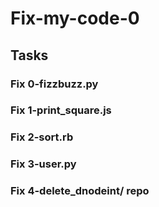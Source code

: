 # Fix-my-code-0
## Tasks
### Fix 0-fizzbuzz.py
### Fix 1-print_square.js
### Fix 2-sort.rb
### Fix 3-user.py
### Fix 4-delete_dnodeint/ repo
